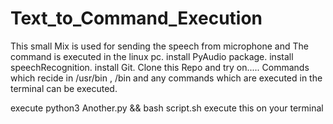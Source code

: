 # Text_to_Command_Execution
This small Mix is used for sending the speech from microphone and The command is executed in the linux pc.
install PyAudio package.
install speechRecognition.
install Git.
Clone this Repo and try on.....
Commands which recide in /usr/bin , /bin and any commands which are executed in the terminal can be executed.

execute python3 Another.py && bash script.sh
execute this on your terminal
